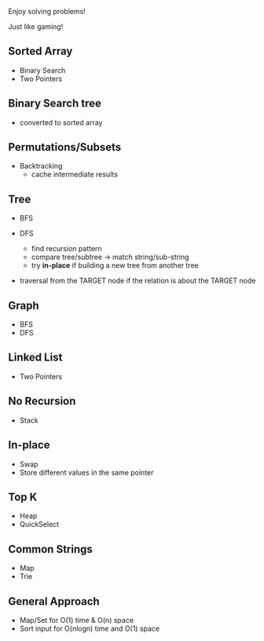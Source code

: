 Enjoy solving problems!

Just like gaming!

## Sorted Array

- Binary Search
- Two Pointers

## Binary Search tree

- converted to sorted array

## Permutations/Subsets

- Backtracking
  - cache intermediate results

## Tree

- BFS
- DFS

  - find recursion pattern
  - compare tree/subtree -> match string/sub-string
  - try **in-place** if building a new tree from another tree

- traversal from the TARGET node if the relation is about the TARGET node

## Graph

- BFS
- DFS

## Linked List

- Two Pointers

## No Recursion

- Stack

## In-place

- Swap
- Store different values in the same pointer

## Top K

- Heap
- QuickSelect

## Common Strings

- Map
- Trie

## General Approach

- Map/Set for O(1) time & O(n) space
- Sort input for O(nlogn) time and O(1) space
